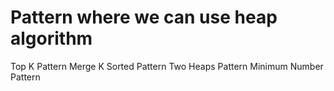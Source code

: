 # Pattern where we can use heap algorithm

Top K Pattern
Merge K Sorted Pattern
Two Heaps Pattern
Minimum Number Pattern
